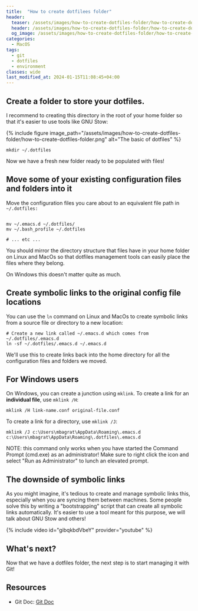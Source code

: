 ```yaml
---
title:  "How to create dotfilees folder"
header:
  teaser: /assets/images/how-to-create-dotfiles-folder/how-to-create-dotfiles-folder.png
  header: /assets/images/how-to-create-dotfiles-folder/how-to-create-dotfiles-folder.png
  og_image: /assets/images/how-to-create-dotfiles-folder/how-to-create-dotfiles-folder.png
categories:
  - MacOS
tags:
  - git
  - dotfiles
  - environment
classes: wide
last_modified_at: 2024-01-15T11:08:45+04:00
---
```


## Create a folder to store your dotfiles.
I recommend to creating this directory in the root of your home folder so that it's easier to use tools like GNU Stow:

{% include figure image_path="/assets/images/how-to-create-dotfiles-folder/how-to-create-dotfiles-folder.png" alt="The basic of dotfiles" %}

```shell
mkdir ~/.dotfiles
```

Now we have a fresh new folder ready to be populated with files!

## Move some of your existing configuration files and folders into it
Move the configuration files you care about to an equivalent file path in `~/.dotfiles:`

```shell

mv ~/.emacs.d ~/.dotfiles/
mv ~/.bash_profile ~/.dotfiles

# ... etc ...

```

You should mirror the directory structure that files have in your home folder on Linux and MacOs so that dotfiles management tools can easily place the files where they belong.

On Windows this doesn't matter quite as much.

## Create symbolic links to the original config file locations
You can use the  `ln` command on Linux and MacOs to create symbolic links from a source file or directory to a new location:

```shell
# Create a new link called ~/.emacs.d which comes from ~/.dotfiles/.emacs.d
ln -sf ~/.dotfiles/.emacs.d ~/.emacs.d
```

We'll use this to create links back into the home directory for all the configuration files and folders we moved.

## For Windows users
On Windows, you can create a junction using `mklink`. To create a link for an **individual file**, use `mklink /H`:

```
mklink /H link-name.conf original-file.conf
```

To create a link for a directory, use `mklink /J`:

```
mklink /J c:\Users\mbagrat\AppData\Roaming\.emacs.d c:\Users\mbagrat\AppData\Roaming\.dotfiles\.emacs.d
```

NOTE: this command only works when you have started the Command Prompt (cmd.exe) as an administrator! Make sure to right click the icon and select "Run as Administrator" to lunch an elevated prompt.

## The downside of symbolic links
As you might imagine, it's tedious to create and manage symbolic links this, especially when you are syncing them between machines.
Some people solve this by writing a "bootstrapping" script that can create all symbolic links automatically.
It's easier to use a tool meant for this purpose, we will talk about GNU Stow and others!

{% include video id="gibqkbdVbeY" provider="youtube" %}

## What's next?
Now that we have a dotfiles folder, the next step is to start managing it with Git!

## Resources
- Git Doc: [Git Doc](https://git-scm.com/)
